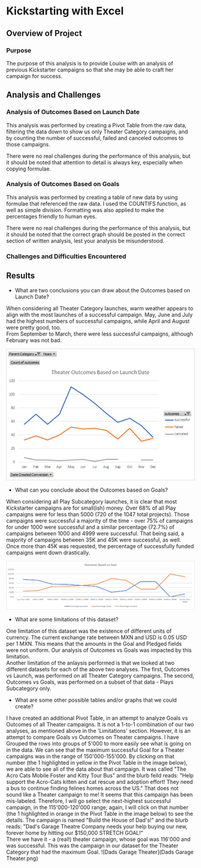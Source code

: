# Kickstarting with Excel

## Overview of Project

### Purpose
The purpose of this analysis is to provide Louise with an analysis of previous Kickstarter campaigns so that she may be able to craft her campaign for success.
## Analysis and Challenges

### Analysis of Outcomes Based on Launch Date
This analysis was performed by creating a Pivot Table from the raw data, filtering the data down to show us only Theater Category campaigns, and by counting the number of successful, failed and canceled outcomes to those campaigns.

There were no real challenges during the performance of this analysis, but it should be noted that attention to detail is always key, especially when copying formulae.

### Analysis of Outcomes Based on Goals
This analysis was performed by creating a table of new data by using formulae that referenced the raw data.  I used the COUNTIFS function, as well as simple division.  Formatting was also applied to make the percentages friendly to human eyes.

There were no real challenges during the performance of this analysis, but it should be noted that the correct graph should be posted in the correct section of written analysis, lest your analysis be misunderstood.

### Challenges and Difficulties Encountered

## Results

- What are two conclusions you can draw about the Outcomes based on Launch Date?

When considering all Theater Category launches, warm weather appears to align with the most launches of a successful campaign.  May, June and July had the highest numbers of successful campaigns, while April and August were pretty good, too.  
From September to March, there were less successful campaigns, although February was not bad.

![Outcomes Based on Launch Date](Theater_Outcomes_vs_Launch.png)

- What can you conclude about the Outcomes based on Goals?

When considering all Play Subcategory launches, it is clear that most Kickstarter campaigns are for small(ish) money.  Over 68% of all Play campaigns were for less than 5000 (720 of the 1047 total projects).  Those campaigns were successful a majority of the time - over 75% of campaigns for under 1000 were successful and a similar percentage (72.7%) of campaigns between 1000 and 4999 were successful.
That being said, a majority of campaigns between 35K and 45K were successful, as well.  Once more than 45K was requested, the percentage of successfully funded campaigns went down drastically.

![Outcomes Based on Goals](Outcomes_vs_Goals.png)

- What are some limitations of this dataset?

One limitation of this dataset was the existence of different units of currency.  The current exchange rate between MXN and USD is 0.05 USD per 1 MXN.  This means that the amounts in the Goal and Pledged fields were not uniform.  Our analysis of Outcomes vs Goals was impacted by this limitation.  
Another limitation of the anlaysis performed is that we looked at two different datasets for each of the above two analyses.  The first, Outcomes vs Launch, was performed on all Theater Category campaigns.  The second, Outcomes vs Goals, was performed on a subset of that data - Plays Subcategory only.

- What are some other possible tables and/or graphs that we could create?

I have created an additional Pivot Table, in an attempt to analyze Goals vs Outcomes of all Theater campaigns.  It is not a 1-to-1 combination of our two analyses, as mentioned above in the 'Limitations' section.  However, it is an attempt to compare Goals vs Outcomes on Theater campaigns.  I have Grouped the rows into groups of 5'000 to more easily see what is going on in the data.
We can see that the maximum successful Goal for a Theater campaigns was in the range of 150'000-155'000.  By clicking on that number (the 1 highlighted in yellow in the Pivot Table in the image below), we are able to see all of the data about that campaign.  It was called "The Acro Cats Mobile Foster and Kitty Tour Bus" and the blurb feild reads: "Help support the Acro-Cats kitten and cat rescue and adoption effort! They need a bus to continue finding felines homes across the US."  That does not sound like a Theater campaign to me!  It seems that this campaign has been mis-labeled.  Therefore, I will go select the next-highest successful campaign, in the 115'000-120'000 range; again, I will click on that number (the 1 highlighted in orange in the Pivot Table in the image below) to see the details.  The campaign is named "Build the House of Dad's!" and the blurb reads: "Dad's Garage Theatre Company needs your help buying our new, forever home by hitting our $150,000 STRETCH GOAL!"  
There we have it - a (real!) theater campaign, whose goal was 116'000 and was successful.  This was the campaign in our dataset for the Theater Category that had the maximum Goal.
![Dads Garage Theater](Dads Garage Theater.png)



